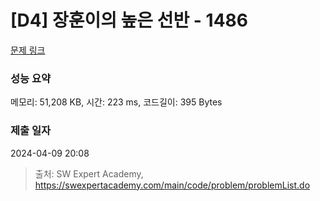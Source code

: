 # [D4] 장훈이의 높은 선반 - 1486 

[문제 링크](https://swexpertacademy.com/main/code/problem/problemDetail.do?contestProbId=AV2b7Yf6ABcBBASw) 

### 성능 요약

메모리: 51,208 KB, 시간: 223 ms, 코드길이: 395 Bytes

### 제출 일자

2024-04-09 20:08



> 출처: SW Expert Academy, https://swexpertacademy.com/main/code/problem/problemList.do